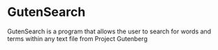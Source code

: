 # GutenSearch
GutenSearch is a program that allows the user to search for words and terms within any text file from Project Gutenberg
